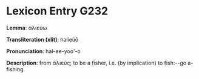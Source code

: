 # Lexicon Entry G232

**Lemma**: ἁλιεύω

**Transliteration (xlit)**: halieúō

**Pronunciation**: hal-ee-yoo'-o

**Description**:
from ἁλιεύς; to be a fisher, i.e. (by implication) to fish:--go a-fishing.
